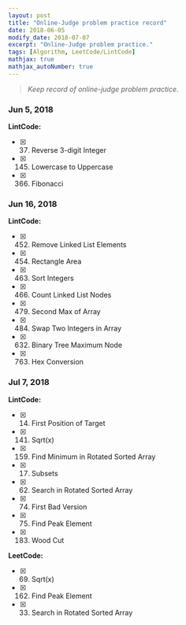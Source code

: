 ```yaml
---
layout: post
title: "Online-Judge problem practice record"
date: 2018-06-05
modify_date: 2018-07-07
excerpt: "Online-Judge problem practice."
tags: [Algorithm, LeetCode/LintCode]
mathjax: true
mathjax_autoNumber: true
---
```


> *Keep record of online-judge problem practice*.

### Jun 5, 2018
**LintCode:**

- [x] 37. Reverse 3-digit Integer
- [x] 145. Lowercase to Uppercase
- [x] 366. Fibonacci

### Jun 16, 2018
**LintCode:**

- [x] 452. Remove Linked List Elements
- [x] 454. Rectangle Area
- [x] 463. Sort Integers
- [x] 466. Count Linked List Nodes
- [x] 479. Second Max of Array
- [x] 484. Swap Two Integers in Array
- [x] 632. Binary Tree Maximum Node
- [x] 763. Hex Conversion

### Jul 7, 2018
**LintCode:**

- [x] 14. First Position of Target
- [x] 141. Sqrt(x)
- [x] 159. Find Minimum in Rotated Sorted Array
- [x] 17. Subsets
- [x] 62. Search in Rotated Sorted Array
- [x] 74. First Bad Version
- [x] 75. Find Peak Element
- [x] 183. Wood Cut

**LeetCode:**

- [x] 69. Sqrt(x)
- [x] 162. Find Peak Element
- [x] 33. Search in Rotated Sorted Array




